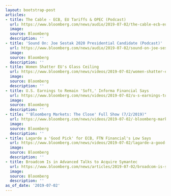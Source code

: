 ```yaml
---
layout: bootstrap-post
articles:
- title: The Cable - ECB, EU Tariffs & OPEC (Podcast)
  url: https://www.bloomberg.com/news/audio/2019-07-02/the-cable-ecb-eu-tariffs-opec-podcast
  image: 
  source: Bloomberg
  description: ''
- title: 'Sound On: Joe Sestak 2020 Presidential Candidate (Podcast)'
  url: https://www.bloomberg.com/news/audio/2019-07-02/sound-on-joe-sestak-2020-presidential-candidate-podcast
  image: 
  source: Bloomberg
  description: ''
- title: Women Shatter EU's Glass Ceiling
  url: https://www.bloomberg.com/news/videos/2019-07-02/women-shatter-eu-s-glass-ceiling-video
  image: 
  source: Bloomberg
  description: ''
- title: U.S. Earnings to Remain 'Soft,' Informa Financial Says
  url: https://www.bloomberg.com/news/videos/2019-07-02/u-s-earnings-to-remain-soft-informa-financial-says-video
  image: 
  source: Bloomberg
  description: ''
- title: "'Bloomberg Markets: The Close' Full Show (7/2/2019)"
  url: https://www.bloomberg.com/news/videos/2019-07-02/-bloomberg-markets-the-close-full-show-7-2-2019-video
  image: 
  source: Bloomberg
  description: ''
- title: Lagarde a 'Good Pick' for ECB, FTN Financial's Low Says
  url: https://www.bloomberg.com/news/videos/2019-07-02/lagarde-a-good-pick-for-ecb-ftn-financial-s-low-says-video
  image: 
  source: Bloomberg
  description: ''
- title: Broadcom Is in Advanced Talks to Acquire Symantec
  url: https://www.bloomberg.com/news/articles/2019-07-02/broadcom-is-said-to-be-in-advanced-talks-to-acquire-symantec
  image: 
  source: Bloomberg
  description: ''
as_of_date: '2019-07-02'
---
```


